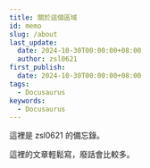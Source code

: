 ```yaml
---
title: 關於這個區域
id: memo
slug: /about
last_update:
  date: 2024-10-30T00:00:00+08:00
  author: zsl0621
first_publish:
  date: 2024-10-30T00:00:00+08:00
tags:
  - Docusaurus
keywords:
  - Docusaurus
---
```


這裡是 zsl0621 的備忘錄。

這裡的文章輕鬆寫，廢話會比較多。
